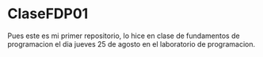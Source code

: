 # ClaseFDP01
Pues este es mi primer repositorio, lo hice en clase de fundamentos de programacion el dia jueves 25 de agosto en el laboratorio de programacion.
